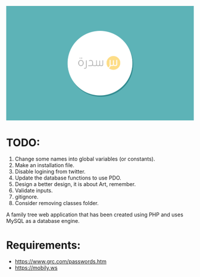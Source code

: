 ![alt Sidrah](sidrah.png "Sidrah")

TODO:
=======
1. Change some names into global variables (or constants).
2. Make an installation file.
3. Disable logining from twitter.
4. Update the database functions to use PDO.
5. Design a better design, it is about Art, remember.
6. Validate inputs.
7. gitignore.
8. Consider removing classes folder.

A family tree web application that has been created using PHP and uses MySQL as a database engine.

Requirements:
=======

- https://www.grc.com/passwords.htm
- https://mobily.ws
